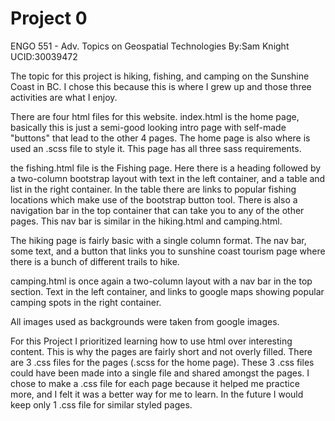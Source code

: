 # Project 0

ENGO 551 - Adv. Topics on Geospatial Technologies
By:Sam Knight UCID:30039472

The topic for this project is hiking, fishing, and camping on the Sunshine Coast in BC. I chose this because this is where I grew up and those three activities are what I enjoy.

There are four html files for this website. index.html is the home page, basically this is just a semi-good looking intro page with self-made "buttons" that lead to the other 4 pages. The home page is also where is used an .scss file to style it. This page has all three sass requirements.

the fishing.html file is the Fishing page. Here there is a heading followed by a two-column bootstrap layout with text in the left container, and a table and list in the right container. In the table there are links to popular fishing locations which make use of the bootstrap button tool. There is also a navigation bar in the top container that can take you to any of the other pages. This nav bar is similar in the hiking.html and camping.html.

The hiking page is fairly basic with a single column format. The nav bar, some text, and a button that links you to sunshine coast tourism page where there is a bunch of different trails to hike.

camping.html is once again a two-column layout with a nav bar in the top section. Text in the left container, and links to google maps showing popular camping spots in the right container.

All images used as backgrounds were taken from google images.

For this Project I prioritized learning how to use html over interesting content. This is why the pages are fairly short and not overly filled. There are 3 .css files for the pages (.scss for the home page). These 3 .css files could have been made into a single file and shared amongst the pages. I chose to make a .css file for each page because it helped me practice more, and I felt it was a better way for me to learn. In the future I would keep only 1 .css file for similar styled pages.
